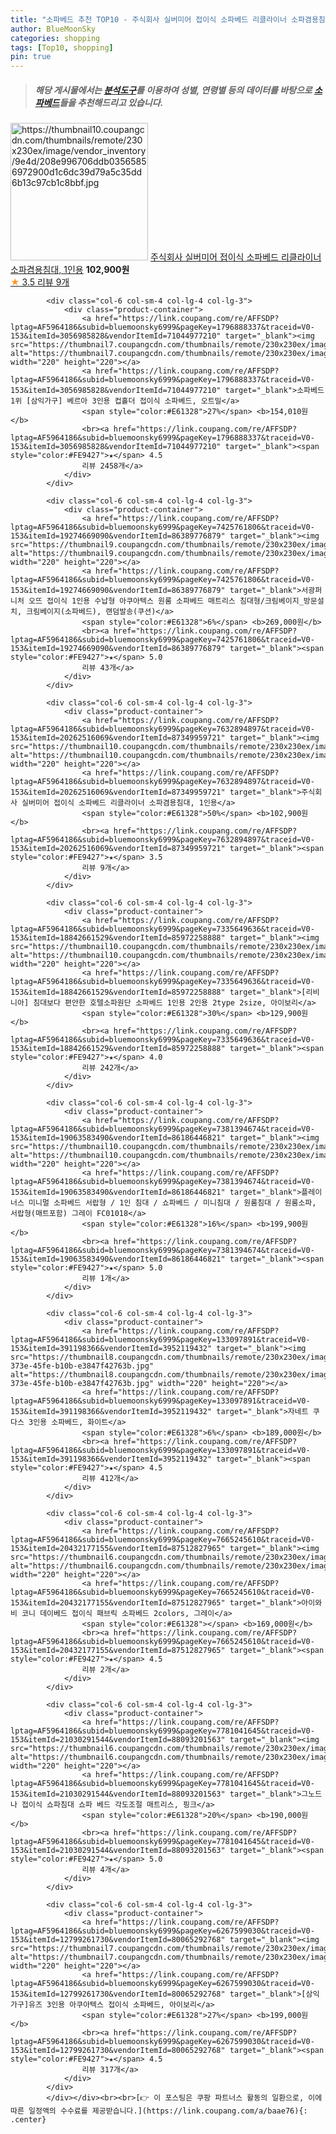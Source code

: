 ```yaml
---
title: "소파베드 추천 TOP10 - 주식회사 실버미어 접이식 소파베드 리클라이너 소파겸용침대, 1인용"
author: BlueMoonSky
categories: shopping
tags: [Top10, shopping]
pin: true
---
```


> ##### 해당 게시물에서는 [**분석도구**](https://itemscout.io/)를 이용하여 **성별**, **연령별** 등의 데이터를 바탕으로 [**소파베드**](https://link.coupang.com/a/baae76)들을 추천해드리고 있습니다.
<div class="container"><div class="row">
            <div class="col-6 col-sm-4 col-lg-4 col-lg-3">
                <div class="product-container">
                    <a href="https://link.coupang.com/re/AFFSDP?lptag=AF5964186&subid=bluemoonsky6999&pageKey=7632894897&traceid=V0-153&itemId=20262516069&vendorItemId=87349959721" target="_blank"><img src="https://thumbnail10.coupangcdn.com/thumbnails/remote/230x230ex/image/vendor_inventory/9e4d/208e996706ddb03565856972900d1c6dc39d79a5c35dd6b13c97cb1c8bbf.jpg" alt="https://thumbnail10.coupangcdn.com/thumbnails/remote/230x230ex/image/vendor_inventory/9e4d/208e996706ddb03565856972900d1c6dc39d79a5c35dd6b13c97cb1c8bbf.jpg" width="220" height="220"></a>
                    <a href="https://link.coupang.com/re/AFFSDP?lptag=AF5964186&subid=bluemoonsky6999&pageKey=7632894897&traceid=V0-153&itemId=20262516069&vendorItemId=87349959721" target="_blank">주식회사 실버미어 접이식 소파베드 리클라이너 소파겸용침대, 1인용</a>
                    <span style="color:#E61328"></span> <b>102,900원</b>
                    <br><a href="https://link.coupang.com/re/AFFSDP?lptag=AF5964186&subid=bluemoonsky6999&pageKey=7632894897&traceid=V0-153&itemId=20262516069&vendorItemId=87349959721" target="_blank"><span style="color:#FE9427">★</span> 3.5
                    리뷰 9개</a>
                </div>
            </div>
            
            <div class="col-6 col-sm-4 col-lg-4 col-lg-3">
                <div class="product-container">
                    <a href="https://link.coupang.com/re/AFFSDP?lptag=AF5964186&subid=bluemoonsky6999&pageKey=1796888337&traceid=V0-153&itemId=3056985828&vendorItemId=71044977210" target="_blank"><img src="https://thumbnail7.coupangcdn.com/thumbnails/remote/230x230ex/image/vendor_inventory/b296/f4ddd1d9d14ce48ff42cab40ac2cf834e4c30d9313e3349642fe63c14af0.jpg" alt="https://thumbnail7.coupangcdn.com/thumbnails/remote/230x230ex/image/vendor_inventory/b296/f4ddd1d9d14ce48ff42cab40ac2cf834e4c30d9313e3349642fe63c14af0.jpg" width="220" height="220"></a>
                    <a href="https://link.coupang.com/re/AFFSDP?lptag=AF5964186&subid=bluemoonsky6999&pageKey=1796888337&traceid=V0-153&itemId=3056985828&vendorItemId=71044977210" target="_blank">소파베드 1위 [삼익가구] 베르아 3인용 컵홀더 접이식 소파베드, 오트밀</a>
                    <span style="color:#E61328">27%</span> <b>154,010원</b>
                    <br><a href="https://link.coupang.com/re/AFFSDP?lptag=AF5964186&subid=bluemoonsky6999&pageKey=1796888337&traceid=V0-153&itemId=3056985828&vendorItemId=71044977210" target="_blank"><span style="color:#FE9427">★</span> 4.5
                    리뷰 2458개</a>
                </div>
            </div>
            
            <div class="col-6 col-sm-4 col-lg-4 col-lg-3">
                <div class="product-container">
                    <a href="https://link.coupang.com/re/AFFSDP?lptag=AF5964186&subid=bluemoonsky6999&pageKey=7425761806&traceid=V0-153&itemId=19274669090&vendorItemId=86389776879" target="_blank"><img src="https://thumbnail9.coupangcdn.com/thumbnails/remote/230x230ex/image/rs_quotation_api/ykxzykxi/aff62adfc1d94ff19fa9bd9571d82c17.jpg" alt="https://thumbnail9.coupangcdn.com/thumbnails/remote/230x230ex/image/rs_quotation_api/ykxzykxi/aff62adfc1d94ff19fa9bd9571d82c17.jpg" width="220" height="220"></a>
                    <a href="https://link.coupang.com/re/AFFSDP?lptag=AF5964186&subid=bluemoonsky6999&pageKey=7425761806&traceid=V0-153&itemId=19274669090&vendorItemId=86389776879" target="_blank">서광퍼니처 오뜨 접이식 1인용 수납형 아쿠아텍스 원룸 소파베드 매트리스 침대형/크림베이지_방문설치, 크림베이지(소파베드), 랜덤발송(쿠션)</a>
                    <span style="color:#E61328">6%</span> <b>269,000원</b>
                    <br><a href="https://link.coupang.com/re/AFFSDP?lptag=AF5964186&subid=bluemoonsky6999&pageKey=7425761806&traceid=V0-153&itemId=19274669090&vendorItemId=86389776879" target="_blank"><span style="color:#FE9427">★</span> 5.0
                    리뷰 43개</a>
                </div>
            </div>
            
            <div class="col-6 col-sm-4 col-lg-4 col-lg-3">
                <div class="product-container">
                    <a href="https://link.coupang.com/re/AFFSDP?lptag=AF5964186&subid=bluemoonsky6999&pageKey=7632894897&traceid=V0-153&itemId=20262516069&vendorItemId=87349959721" target="_blank"><img src="https://thumbnail10.coupangcdn.com/thumbnails/remote/230x230ex/image/vendor_inventory/9e4d/208e996706ddb03565856972900d1c6dc39d79a5c35dd6b13c97cb1c8bbf.jpg" alt="https://thumbnail10.coupangcdn.com/thumbnails/remote/230x230ex/image/vendor_inventory/9e4d/208e996706ddb03565856972900d1c6dc39d79a5c35dd6b13c97cb1c8bbf.jpg" width="220" height="220"></a>
                    <a href="https://link.coupang.com/re/AFFSDP?lptag=AF5964186&subid=bluemoonsky6999&pageKey=7632894897&traceid=V0-153&itemId=20262516069&vendorItemId=87349959721" target="_blank">주식회사 실버미어 접이식 소파베드 리클라이너 소파겸용침대, 1인용</a>
                    <span style="color:#E61328">50%</span> <b>102,900원</b>
                    <br><a href="https://link.coupang.com/re/AFFSDP?lptag=AF5964186&subid=bluemoonsky6999&pageKey=7632894897&traceid=V0-153&itemId=20262516069&vendorItemId=87349959721" target="_blank"><span style="color:#FE9427">★</span> 3.5
                    리뷰 9개</a>
                </div>
            </div>
            
            <div class="col-6 col-sm-4 col-lg-4 col-lg-3">
                <div class="product-container">
                    <a href="https://link.coupang.com/re/AFFSDP?lptag=AF5964186&subid=bluemoonsky6999&pageKey=7335649636&traceid=V0-153&itemId=18842661529&vendorItemId=85972258888" target="_blank"><img src="https://thumbnail10.coupangcdn.com/thumbnails/remote/230x230ex/image/vendor_inventory/b787/b61113915ed5790b41536137c7a4a9ed023bda9ccb54fd300362996ca3fc.jpg" alt="https://thumbnail10.coupangcdn.com/thumbnails/remote/230x230ex/image/vendor_inventory/b787/b61113915ed5790b41536137c7a4a9ed023bda9ccb54fd300362996ca3fc.jpg" width="220" height="220"></a>
                    <a href="https://link.coupang.com/re/AFFSDP?lptag=AF5964186&subid=bluemoonsky6999&pageKey=7335649636&traceid=V0-153&itemId=18842661529&vendorItemId=85972258888" target="_blank">[리비니아] 침대보다 편안한 호텔소파원단 소파베드 1인용 2인용 2type 2size, 아이보리</a>
                    <span style="color:#E61328">30%</span> <b>129,900원</b>
                    <br><a href="https://link.coupang.com/re/AFFSDP?lptag=AF5964186&subid=bluemoonsky6999&pageKey=7335649636&traceid=V0-153&itemId=18842661529&vendorItemId=85972258888" target="_blank"><span style="color:#FE9427">★</span> 4.0
                    리뷰 242개</a>
                </div>
            </div>
            
            <div class="col-6 col-sm-4 col-lg-4 col-lg-3">
                <div class="product-container">
                    <a href="https://link.coupang.com/re/AFFSDP?lptag=AF5964186&subid=bluemoonsky6999&pageKey=7381394674&traceid=V0-153&itemId=19063583490&vendorItemId=86186446821" target="_blank"><img src="https://thumbnail10.coupangcdn.com/thumbnails/remote/230x230ex/image/vendor_inventory/e6b4/09901704308f20cb2fd053a8810a9af193f14507fa12d5414a5c92cc3f61.jpg" alt="https://thumbnail10.coupangcdn.com/thumbnails/remote/230x230ex/image/vendor_inventory/e6b4/09901704308f20cb2fd053a8810a9af193f14507fa12d5414a5c92cc3f61.jpg" width="220" height="220"></a>
                    <a href="https://link.coupang.com/re/AFFSDP?lptag=AF5964186&subid=bluemoonsky6999&pageKey=7381394674&traceid=V0-153&itemId=19063583490&vendorItemId=86186446821" target="_blank">플레이너스 미니멀 소파베드 서랍형 / 1인 침대 / 쇼파베드 / 미니침대 / 원룸침대 / 원룸소파, 서랍형(매트포함) 그레이 FC01018</a>
                    <span style="color:#E61328">16%</span> <b>199,900원</b>
                    <br><a href="https://link.coupang.com/re/AFFSDP?lptag=AF5964186&subid=bluemoonsky6999&pageKey=7381394674&traceid=V0-153&itemId=19063583490&vendorItemId=86186446821" target="_blank"><span style="color:#FE9427">★</span> 5.0
                    리뷰 1개</a>
                </div>
            </div>
            
            <div class="col-6 col-sm-4 col-lg-4 col-lg-3">
                <div class="product-container">
                    <a href="https://link.coupang.com/re/AFFSDP?lptag=AF5964186&subid=bluemoonsky6999&pageKey=133097891&traceid=V0-153&itemId=391198366&vendorItemId=3952119432" target="_blank"><img src="https://thumbnail8.coupangcdn.com/thumbnails/remote/230x230ex/image/vendor_inventory/images/2018/09/12/14/5/11dde5a5-373e-45fe-b10b-e3847f42763b.jpg" alt="https://thumbnail8.coupangcdn.com/thumbnails/remote/230x230ex/image/vendor_inventory/images/2018/09/12/14/5/11dde5a5-373e-45fe-b10b-e3847f42763b.jpg" width="220" height="220"></a>
                    <a href="https://link.coupang.com/re/AFFSDP?lptag=AF5964186&subid=bluemoonsky6999&pageKey=133097891&traceid=V0-153&itemId=391198366&vendorItemId=3952119432" target="_blank">자네트 쿠다스 3인용 소파베드, 화이트</a>
                    <span style="color:#E61328">6%</span> <b>189,000원</b>
                    <br><a href="https://link.coupang.com/re/AFFSDP?lptag=AF5964186&subid=bluemoonsky6999&pageKey=133097891&traceid=V0-153&itemId=391198366&vendorItemId=3952119432" target="_blank"><span style="color:#FE9427">★</span> 4.5
                    리뷰 412개</a>
                </div>
            </div>
            
            <div class="col-6 col-sm-4 col-lg-4 col-lg-3">
                <div class="product-container">
                    <a href="https://link.coupang.com/re/AFFSDP?lptag=AF5964186&subid=bluemoonsky6999&pageKey=7665245610&traceid=V0-153&itemId=20432177155&vendorItemId=87512827965" target="_blank"><img src="https://thumbnail6.coupangcdn.com/thumbnails/remote/230x230ex/image/vendor_inventory/d6df/d651fbaea296e9d15b3cedfb8dee8069d9079724ff1338f2c87e896697c5.jpg" alt="https://thumbnail6.coupangcdn.com/thumbnails/remote/230x230ex/image/vendor_inventory/d6df/d651fbaea296e9d15b3cedfb8dee8069d9079724ff1338f2c87e896697c5.jpg" width="220" height="220"></a>
                    <a href="https://link.coupang.com/re/AFFSDP?lptag=AF5964186&subid=bluemoonsky6999&pageKey=7665245610&traceid=V0-153&itemId=20432177155&vendorItemId=87512827965" target="_blank">아이와비 코니 데이베드 접이식 패브릭 소파베드 2colors, 그레이</a>
                    <span style="color:#E61328"></span> <b>169,000원</b>
                    <br><a href="https://link.coupang.com/re/AFFSDP?lptag=AF5964186&subid=bluemoonsky6999&pageKey=7665245610&traceid=V0-153&itemId=20432177155&vendorItemId=87512827965" target="_blank"><span style="color:#FE9427">★</span> 4.5
                    리뷰 2개</a>
                </div>
            </div>
            
            <div class="col-6 col-sm-4 col-lg-4 col-lg-3">
                <div class="product-container">
                    <a href="https://link.coupang.com/re/AFFSDP?lptag=AF5964186&subid=bluemoonsky6999&pageKey=7781041645&traceid=V0-153&itemId=21030291544&vendorItemId=88093201563" target="_blank"><img src="https://thumbnail6.coupangcdn.com/thumbnails/remote/230x230ex/image/vendor_inventory/32f0/e46b45de7ebdf84513618325cecc5b2b9d8a8d48e86213d3e1809a66ccbe.jpg" alt="https://thumbnail6.coupangcdn.com/thumbnails/remote/230x230ex/image/vendor_inventory/32f0/e46b45de7ebdf84513618325cecc5b2b9d8a8d48e86213d3e1809a66ccbe.jpg" width="220" height="220"></a>
                    <a href="https://link.coupang.com/re/AFFSDP?lptag=AF5964186&subid=bluemoonsky6999&pageKey=7781041645&traceid=V0-153&itemId=21030291544&vendorItemId=88093201563" target="_blank">그노드나 접이식 쇼파침대 쇼파 베드 각도조절 매트리스, 핑크</a>
                    <span style="color:#E61328">20%</span> <b>190,000원</b>
                    <br><a href="https://link.coupang.com/re/AFFSDP?lptag=AF5964186&subid=bluemoonsky6999&pageKey=7781041645&traceid=V0-153&itemId=21030291544&vendorItemId=88093201563" target="_blank"><span style="color:#FE9427">★</span> 5.0
                    리뷰 4개</a>
                </div>
            </div>
            
            <div class="col-6 col-sm-4 col-lg-4 col-lg-3">
                <div class="product-container">
                    <a href="https://link.coupang.com/re/AFFSDP?lptag=AF5964186&subid=bluemoonsky6999&pageKey=6267599030&traceid=V0-153&itemId=12799261730&vendorItemId=80065292768" target="_blank"><img src="https://thumbnail7.coupangcdn.com/thumbnails/remote/230x230ex/image/vendor_inventory/d6e1/3bce0a0116885acbf627872ee64edc7154f067005301f17aaca7bb6b1711.jpg" alt="https://thumbnail7.coupangcdn.com/thumbnails/remote/230x230ex/image/vendor_inventory/d6e1/3bce0a0116885acbf627872ee64edc7154f067005301f17aaca7bb6b1711.jpg" width="220" height="220"></a>
                    <a href="https://link.coupang.com/re/AFFSDP?lptag=AF5964186&subid=bluemoonsky6999&pageKey=6267599030&traceid=V0-153&itemId=12799261730&vendorItemId=80065292768" target="_blank">[삼익가구]유즈 3인용 아쿠아텍스 접이식 소파베드, 아이보리</a>
                    <span style="color:#E61328">27%</span> <b>199,000원</b>
                    <br><a href="https://link.coupang.com/re/AFFSDP?lptag=AF5964186&subid=bluemoonsky6999&pageKey=6267599030&traceid=V0-153&itemId=12799261730&vendorItemId=80065292768" target="_blank"><span style="color:#FE9427">★</span> 4.5
                    리뷰 317개</a>
                </div>
            </div>
            </div></div><br><br>[👉 이 포스팅은 쿠팡 파트너스 활동의 일환으로, 이에 따른 일정액의 수수료를 제공받습니다.](https://link.coupang.com/a/baae76){: .center}